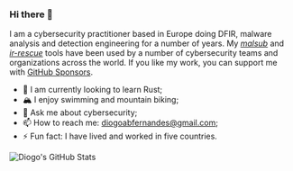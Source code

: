 ### Hi there 👋

I am a cybersecurity practitioner based in Europe doing DFIR, malware analysis and detection engineering for a number of years. My [*malsub*](https://github.com/diogo-fernan/malsub) and [*ir-rescue*](https://github.com/diogo-fernan/ir-rescue) tools have been used by a number of cybersecurity teams and organizations across the world. If you like my work, you can support me with [GitHub Sponsors](https://github.com/sponsors/diogo-fernan).

- 🌱 I am currently looking to learn Rust;
- 🏔️ I enjoy swimming and mountain biking;
- 💬 Ask me about cybersecurity;
- 📫 How to reach me: [diogoabfernandes@gmail.com](mailto:diogoabfernandes@gmail.com);
- ⚡ Fun fact: I have lived and worked in five countries.

![Diogo's GitHub Stats](https://github-readme-stats.vercel.app/api?username=diogo-fernan&show_icons=true&theme=dark)
